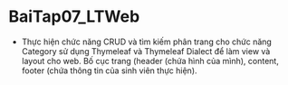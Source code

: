 # BaiTap07_LTWeb
- Thực hiện chức năng CRUD và tìm kiếm phân trang cho chức năng Category sử dụng Thymeleaf và Thymeleaf Dialect để làm view và layout cho web. Bố cục trang (header (chứa hình của mình), content, footer (chứa thông tin của sinh viên thực hiện).
